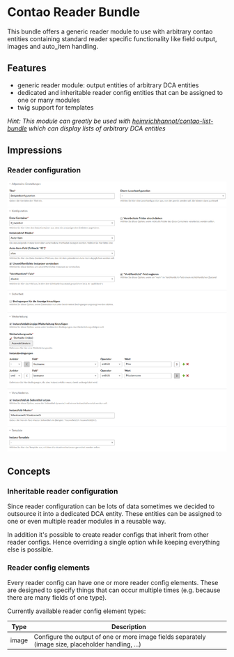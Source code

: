 # Contao Reader Bundle

This bundle offers a generic reader module to use with arbitrary contao entities containing standard reader specific functionality like field output, images and auto_item handling.

## Features

- generic reader module: output entities of arbitrary DCA entities
- dedicated and inheritable reader config entities that can be assigned to one or many modules
- twig support for templates

*Hint: This module can greatly be used with [heimrichhannot/contao-list-bundle](https://github.com/heimrichhannot/contao-list-bundle) which can display lists of arbitrary DCA entities*

## Impressions

### Reader configuration

![alt preview](docs/reader-config.png)

## Concepts

### Inheritable reader configuration

Since reader configuration can be lots of data sometimes we decided to outsource it into a dedicated DCA entity.
These entities can be assigned to one or even multiple reader modules in a reusable way.

In addition it's possible to create reader configs that inherit from other reader configs.
Hence overriding a single option while keeping everything else is possible.

### Reader config elements

Every reader config can have one or more reader config elements. These are designed to specify things that can occur multiple times (e.g. because there are many fields of one type).

Currently available reader config element types:

Type  | Description
------|------------
image | Configure the output of one or more image fields separately (image size, placeholder handling, ...)
